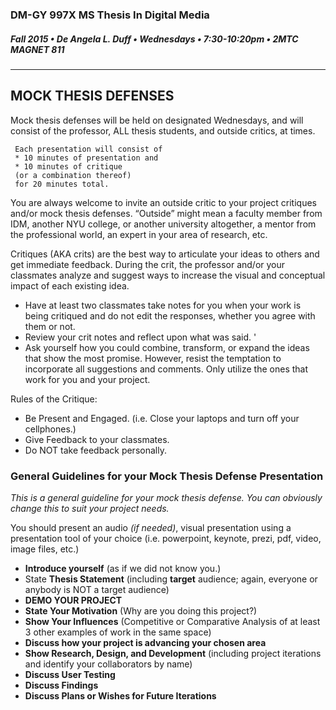 ### DM-GY 997X MS Thesis In Digital Media
##### Fall 2015 • De Angela L. Duff • Wednesdays • 7:30-10:20pm • 2MTC MAGNET 811 

---

## MOCK THESIS DEFENSES
Mock thesis defenses will be held on designated Wednesdays, and will consist of the professor, ALL thesis students, and outside critics, at times. 

     Each presentation will consist of 
     * 10 minutes of presentation and 
     * 10 minutes of critique 
     (or a combination thereof)
     for 20 minutes total. 

You are always welcome to invite an outside critic to your project critiques and/or mock thesis defenses. “Outside” might mean a faculty member from IDM, another NYU college, or another university altogether, a mentor from the professional world, an expert in your area of research, etc.  

Critiques (AKA crits) are the best way to articulate your ideas to others and get immediate feedback. During the crit, the professor and/or your classmates analyze and suggest ways to increase the visual and conceptual impact of each existing idea. 
* Have at least two classmates take notes for you when your work is being critiqued and do not edit the responses, whether you agree with them or not. 
* Review your crit notes and reflect upon what was said. '
* Ask yourself how you could combine, transform, or expand the ideas that show the most promise. However, resist the temptation to incorporate all suggestions and comments. Only utilize the ones that work for you and your project. 

Rules of the Critique:
* Be Present and Engaged. (i.e. Close your laptops and turn off your cellphones.)
* Give Feedback to your classmates.
* Do NOT take feedback personally.

### General Guidelines for your Mock Thesis Defense Presentation
*This is a general guideline for your mock thesis defense. You can obviously change this to suit your project needs.*

You should present an audio *(if needed)*, visual presentation using a presentation tool of your choice (i.e. powerpoint, keynote, prezi, pdf, video, image files, etc.)

* **Introduce yourself** (as if we did not know you.)
* State **Thesis Statement** (including **target** audience; again, everyone or anybody is NOT a target audience)
* **DEMO YOUR PROJECT**
* **State Your Motivation** (Why are you doing this project?)
* **Show Your Influences** (Competitive or Comparative Analysis of at least 3 other examples of work in the same space)
* **Discuss how your project is advancing your chosen area**
* **Show Research, Design, and Development** (including project iterations and identify your collaborators by name)
* **Discuss User Testing**
* **Discuss Findings**
* **Discuss Plans or Wishes for Future Iterations**










